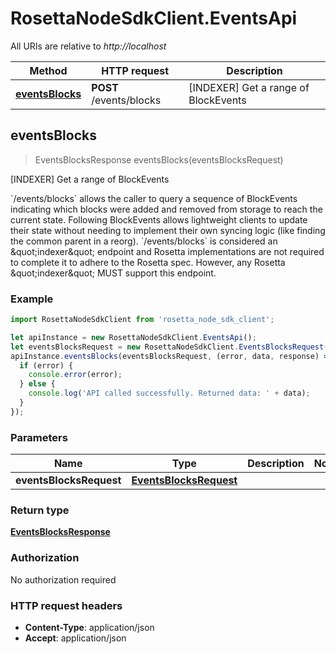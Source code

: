 # RosettaNodeSdkClient.EventsApi

All URIs are relative to *http://localhost*

Method | HTTP request | Description
------------- | ------------- | -------------
[**eventsBlocks**](EventsApi.md#eventsBlocks) | **POST** /events/blocks | [INDEXER] Get a range of BlockEvents



## eventsBlocks

> EventsBlocksResponse eventsBlocks(eventsBlocksRequest)

[INDEXER] Get a range of BlockEvents

&#x60;/events/blocks&#x60; allows the caller to query a sequence of BlockEvents indicating which blocks were added and removed from storage to reach the current state. Following BlockEvents allows lightweight clients to update their state without needing to implement their own syncing logic (like finding the common parent in a reorg). &#x60;/events/blocks&#x60; is considered an \&quot;indexer\&quot; endpoint and Rosetta implementations are not required to complete it to adhere to the Rosetta spec. However, any Rosetta \&quot;indexer\&quot; MUST support this endpoint.

### Example

```javascript
import RosettaNodeSdkClient from 'rosetta_node_sdk_client';

let apiInstance = new RosettaNodeSdkClient.EventsApi();
let eventsBlocksRequest = new RosettaNodeSdkClient.EventsBlocksRequest(); // EventsBlocksRequest | 
apiInstance.eventsBlocks(eventsBlocksRequest, (error, data, response) => {
  if (error) {
    console.error(error);
  } else {
    console.log('API called successfully. Returned data: ' + data);
  }
});
```

### Parameters


Name | Type | Description  | Notes
------------- | ------------- | ------------- | -------------
 **eventsBlocksRequest** | [**EventsBlocksRequest**](EventsBlocksRequest.md)|  | 

### Return type

[**EventsBlocksResponse**](EventsBlocksResponse.md)

### Authorization

No authorization required

### HTTP request headers

- **Content-Type**: application/json
- **Accept**: application/json


